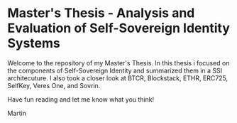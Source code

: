 # Master's Thesis - Analysis and Evaluation of Self-Sovereign Identity Systems

Welcome to the repository of my Master's Thesis. In this thesis i focused on the components of Self-Sovereign Identity and summarized them in a SSI architecuture. I also took a closer look at BTCR, Blockstack, ETHR, ERC725, SelfKey, Veres One, and Sovrin. 

Have fun reading and let me know what you think! 

Martin
